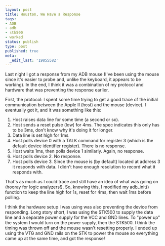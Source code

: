 ```yaml
---
layout: post
title: Houston, We Have a Response
tags:
- ADB
- adb
- stk500
- worked
status: publish
type: post
published: true
meta:
  _edit_last: '19855582'
---
```


Last night I got a response from my ADB mouse (I've been using the
mouse since it's easier to probe and, unlike the keyboard, it appears
to be working). In the end, I think it was a combination of my
protocol and hardware that was preventing the response earlier.

First, the protocol: I spent some time trying to get a good trace of
the initial communication between the Apple II (host) and the mouse
(device). I eventually got it, and it was something like this:

1. Host raises data line for some time (a second or so).
2. Host sends a reset pulse (low) for 4ms. The spec indicates this only has to be 3ms, don't know why it's doing it for longer.
3. Data line is set high for 1ms.
4. Host polls device 0 with a TALK command for register 3 (which is the default device identifier register). There is no response.
5. Host waits 1ms, then polls device 1 similarly. Again, no response.
6. Host polls device 2. No response.
7. Host polls device 3. Since the mouse is (by default) located at address 3 it responds with data. I didn't have enough resolution to record what it responds with.

That's as much as I could trace and still have an idea of what was
going on (hooray for logic analyzers!). So, knowing this, I modified
my adb_init() function to keep the line high for 1s, reset for 4ms,
then wait 1ms before polling.

I think the hardware setup I was using was also preventing the device
from responding. Long story short, I was using the STK500 to supply
the data line and a separate power supply for the VCC and GND
lines. To "power up" the system I would turn on the power supply, then
the STK500. I think the timing was thrown off and the mouse wasn't
resetting properly. I ended up using the VTG and GND rails on the STK
to power the mouse so everything came up at the same time, and got the
response!
